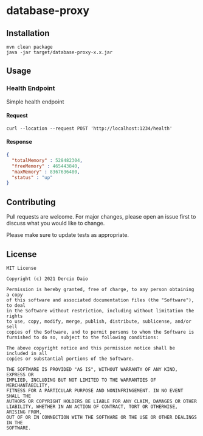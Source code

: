 # database-proxy

## Installation

```shell
mvn clean package
java -jar target/database-proxy-x.x.jar
```

## Usage

### Health Endpoint

Simple health endpoint

#### Request

```shell
curl --location --request POST 'http://localhost:1234/health'
```

#### Response

```json
{
  "totalMemory" : 528482304,
  "freeMemory" : 465443840,
  "maxMemory" : 8367636480,
  "status" : "up"
}
```

## Contributing

Pull requests are welcome. For major changes, please open an issue first to discuss what you would like to change.

Please make sure to update tests as appropriate.

## License

```text
MIT License

Copyright (c) 2021 Dercio Daio

Permission is hereby granted, free of charge, to any person obtaining a copy
of this software and associated documentation files (the "Software"), to deal
in the Software without restriction, including without limitation the rights
to use, copy, modify, merge, publish, distribute, sublicense, and/or sell
copies of the Software, and to permit persons to whom the Software is
furnished to do so, subject to the following conditions:

The above copyright notice and this permission notice shall be included in all
copies or substantial portions of the Software.

THE SOFTWARE IS PROVIDED "AS IS", WITHOUT WARRANTY OF ANY KIND, EXPRESS OR
IMPLIED, INCLUDING BUT NOT LIMITED TO THE WARRANTIES OF MERCHANTABILITY,
FITNESS FOR A PARTICULAR PURPOSE AND NONINFRINGEMENT. IN NO EVENT SHALL THE
AUTHORS OR COPYRIGHT HOLDERS BE LIABLE FOR ANY CLAIM, DAMAGES OR OTHER
LIABILITY, WHETHER IN AN ACTION OF CONTRACT, TORT OR OTHERWISE, ARISING FROM,
OUT OF OR IN CONNECTION WITH THE SOFTWARE OR THE USE OR OTHER DEALINGS IN THE
SOFTWARE.
```
